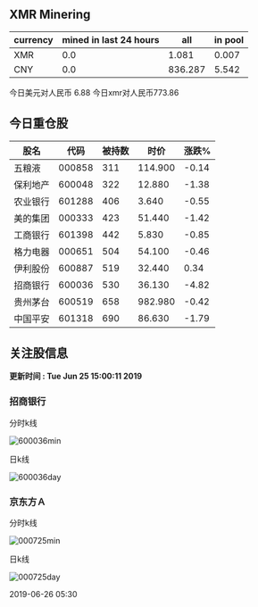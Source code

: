 ## XMR Minering

|currency|mined in last 24 hours|all|in pool|
|---|---|---|---|
|XMR|0.0|1.081|0.007|
|CNY|0.0|836.287|5.542|

今日美元对人民币 6.88	今日xmr对人民币773.86


## 今日重仓股 

|股名|代码|被持数|时价|涨跌%|
|---|---|---|---|---|
|五粮液|000858|311|114.900|-0.14|
|保利地产|600048|322|12.880|-1.38|
|农业银行|601288|406|3.640|-0.55|
|美的集团|000333|423|51.440|-1.42|
|工商银行|601398|442|5.830|-0.85|
|格力电器|000651|504|54.100|-0.46|
|伊利股份|600887|519|32.440|0.34|
|招商银行|600036|530|36.130|-4.82|
|贵州茅台|600519|658|982.980|-0.42|
|中国平安|601318|690|86.630|-1.79|

## 关注股信息
**更新时间 : Tue Jun 25 15:00:11 2019**
### 招商银行 
分时k线

![600036min](http://image.sinajs.cn/newchart/min/n/sh600036.gif)

日k线

![600036day](http://image.sinajs.cn/newchart/daily/n/sh600036.gif)

### 京东方Ａ 
分时k线

![000725min](http://image.sinajs.cn/newchart/min/n/sz000725.gif)

日k线

![000725day](http://image.sinajs.cn/newchart/daily/n/sz000725.gif)

2019-06-26 05:30